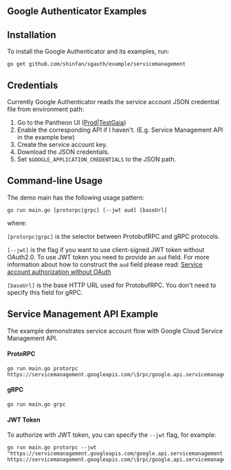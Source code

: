Google Authenticator Examples
-------
## Installation

To install the Google Authenticator and its examples, run:
```
go get github.com/shinfan/sgauth/example/servicemanagement
```
## Credentials
Currently Google Authenticator reads the service account JSON credential file from environment path:
1) Go to the Pantheon UI ([Prod](https://pantheon.corp.google.com/)|[TestGaia](https://pantheon-testgaia.corp.google.com))
2) Enable the corresponding API if I haven't. (E.g. Service Management API in the example bew)
2) Create the service account key.
2) Download the JSON credentials.
3) Set `$GOOGLE_APPLICATION_CREDENTIALS` to the JSON path.

## Command-line Usage
The demo main has the following usage pattern:
```
go run main.go [protorpc|grpc] [--jwt aud] [baseUrl]
```
where:

`[protorpc|grpc]` is the selector between ProtobufRPC and gRPC protocols.

`[--jwt]` is the flag if you want to use client-signed JWT token without OAuth2.0. To use JWT token you need to provide an `aud` field. For more information about how to construct the `aud` field please read: [Service account authorization without OAuth](https://developers.google.com/identity/protocols/OAuth2ServiceAccount)

`[baseUrl]` is the base HTTP URL used for ProtobufRPC. You don't need to specify this field for gRPC.

## Service Management API Example
The example demonstrates service account flow with Google Cloud Service Management API. 
#### ProtoRPC
```
go run main.go protorpc https://servicemanagement.googleapis.com/\$rpc/google.api.servicemanagement.v1.ServiceManager/
```
#### gRPC
```
go run main.go grpc
```
#### JWT Token
To authorize with JWT token, you can specify the `--jwt` flag, for example:
```
go run main.go protorpc --jwt "https://servicemanagement.googleapis.com/google.api.servicemanagement.v1.ServiceManager" https://servicemanagement.googleapis.com/\$rpc/google.api.servicemanagement.v1.ServiceManager/
```
